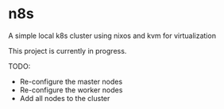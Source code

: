 # n8s
A simple local k8s cluster using nixos and kvm for virtualization

This project is currently in progress.

TODO:

- Re-configure the master nodes
- Re-configure the worker nodes
- Add all nodes to the cluster